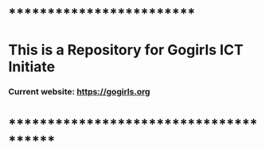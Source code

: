 # ************************
# This is a Repository for Gogirls ICT Initiate
### Current website: https://gogirls.org
# **************************************